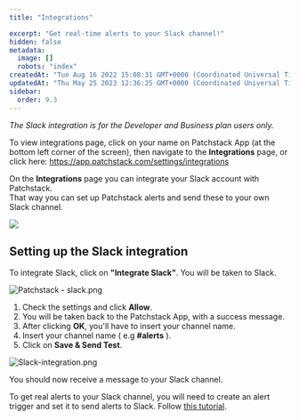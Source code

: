 ```yaml
---
title: "Integrations"

excerpt: "Get real-time alerts to your Slack channel!"
hidden: false
metadata: 
  image: []
  robots: "index"
createdAt: "Tue Aug 16 2022 15:08:31 GMT+0000 (Coordinated Universal Time)"
updatedAt: "Thu May 25 2023 12:36:25 GMT+0000 (Coordinated Universal Time)"
sidebar:
  order: 9.3
---
```

_The Slack integration is for the Developer and Business plan users only._  

To view integrations page, click on your name on Patchstack App (at the bottom left corner of the screen), then navigate to the **Integrations** page, or click here: https://app.patchstack.com/settings/integrations

On the **Integrations** page you can integrate your Slack account with Patchstack.  
That way you can set up Patchstack alerts and send these to your own Slack channel.

![](@images/db4cf85-small-Patchstack_slack.png)

## Setting up the Slack integration

To integrate Slack, click on **"Integrate Slack"**. You will be taken to Slack.

![](@images/92d4e6d-Patchstack_-_slack.png "Patchstack - slack.png")

1. Check the settings and click **Allow**.
2. You will be taken back to the Patchstack App, with a success message.
3. After clicking **OK**, you'll have to insert your channel name.
4. Insert your channel name ( e.g **#alerts** ).
5. Click on **Save & Send Test**.

![](@images/3513e15-Slack-integration.png "Slack-integration.png")

You should now receive a message to your Slack channel.

To get real alerts to your Slack channel, you will need to create an alert trigger and set it to send alerts to Slack. Follow [this tutorial](/patchstack-app/alerts/creating-a-trigger/).
